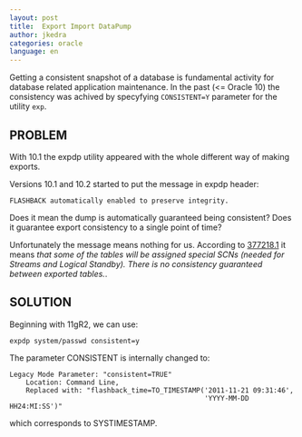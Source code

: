 ```yaml
---
layout: post
title:  Export Import DataPump
author: jkedra
categories: oracle
language: en
---
```


Getting a consistent snapshot of a database is fundamental activity
for database related application maintenance. In the past (<= Oracle 10)
the consistency was achived by specyfying `CONSISTENT=Y` parameter
for the utility `exp`.

## PROBLEM

With 10.1 the expdp utility appeared with the whole different way of
making exports.

Versions 10.1 and 10.2 started to put the message in expdp header:

    FLASHBACK automatically enabled to preserve integrity.

Does it mean the dump is automatically guaranteed being consistent?
Does it guarantee export consistency to a single point of time?

Unfortunately the message means nothing for us. According to [377218.1]
it means _that some of the tables will be assigned special SCNs
(needed for Streams and Logical Standby).
There is no consistency guaranteed between exported tables._.

## SOLUTION

Beginning with 11gR2, we can use:

    expdp system/passwd consistent=y

The parameter CONSISTENT is internally changed to:

    Legacy Mode Parameter: "consistent=TRUE"
        Location: Command Line,
        Replaced with: "flashback_time=TO_TIMESTAMP('2011-11-21 09:31:46',
                                                    'YYYY-MM-DD HH24:MI:SS')"

which corresponds to SYSTIMESTAMP.

[377218.1]: https://support.oracle.com/epmos/faces/DocumentDisplay?id=377218.1


